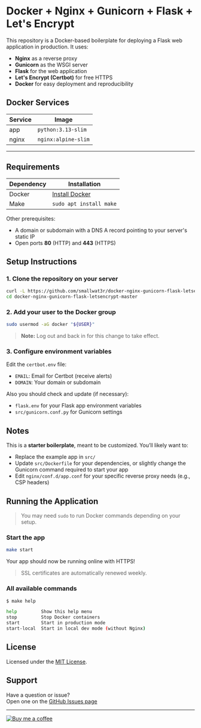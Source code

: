 # Docker + Nginx + Gunicorn + Flask + Let's Encrypt

This repository is a Docker-based boilerplate for deploying a Flask web application in production. It uses:

- **Nginx** as a reverse proxy  
- **Gunicorn** as the WSGI server  
- **Flask** for the web application  
- **Let's Encrypt (Certbot)** for free HTTPS  
- **Docker** for easy deployment and reproducibility

## Docker Services

| Service | Image              |
|---------|--------------------|
| app     | `python:3.13-slim` |
| nginx   | `nginx:alpine-slim` |

---

## Requirements

| Dependency | Installation |
|------------|--------------|
| Docker     | [Install Docker](https://docs.docker.com/engine/install/debian/#install-using-the-repository) |
| Make       | `sudo apt install make` |

Other prerequisites:

- A domain or subdomain with a DNS A record pointing to your server's static IP  
- Open ports **80** (HTTP) and **443** (HTTPS)

##  Setup Instructions

### 1. Clone the repository on your server

```bash
curl -L https://github.com/smallwat3r/docker-nginx-gunicorn-flask-letsencrypt/archive/refs/heads/master.tar.gz | tar -xz
cd docker-nginx-gunicorn-flask-letsencrypt-master
```

### 2. Add your user to the Docker group

```bash
sudo usermod -aG docker "${USER}"
```

> **Note:** Log out and back in for this change to take effect.

### 3. Configure environment variables

Edit the `certbot.env` file:

- `EMAIL`: Email for Certbot (receive alerts)
- `DOMAIN`: Your domain or subdomain

Also you should check and update (if necessary):

- `flask.env` for your Flask app environment variables
- `src/gunicorn.conf.py` for Gunicorn settings

## Notes

This is a **starter boilerplate**, meant to be customized. You’ll likely want to:

- Replace the example app in `src/`
- Update `src/Dockerfile` for your dependencies, or slightly change the Gunicorn command required to start your app
- Edit `nginx/conf.d/app.conf` for your specific reverse proxy needs (e.g., CSP headers)

## Running the Application

> You may need `sudo` to run Docker commands depending on your setup.

### Start the app

```bash
make start
```

Your app should now be running online with HTTPS!

> SSL certificates are automatically renewed weekly.

### All available commands

```bash
$ make help

help         Show this help menu  
stop         Stop Docker containers  
start        Start in production mode  
start-local  Start in local dev mode (without Nginx)
```

## License

Licensed under the [MIT License](LICENSE).

## Support

Have a question or issue?  
Open one on the [GitHub Issues page](https://github.com/smallwat3r/docker-nginx-gunicorn-flask-letsencrypt/issues)

---

[![Buy me a coffee][buymeacoffee-shield]][buymeacoffee]

[buymeacoffee-shield]: https://www.buymeacoffee.com/assets/img/guidelines/download-assets-sm-2.svg  
[buymeacoffee]: https://www.buymeacoffee.com/smallwat3r

